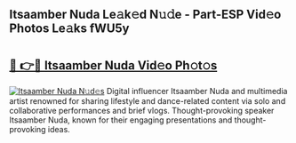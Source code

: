 ## Itsaamber Nuda Le𝚊k𝚎d N𝚞𝚍e - Part-ESP Vid𝚎o Photos Le𝚊ks fWU5y

# <h2><a href="http://fbfqj5m.evod.top/?m=Itsaamber+Nuda">🔗 👉🔴 Itsaamber Nuda Vid𝚎o Ph𝚘t𝚘s</a></h2>

[![Itsaamber Nuda N𝚞d𝚎s](https://i.imgur.com/8V9OHl7.gif)](http://fbfqj5m.evod.top/?m=Itsaamber+Nuda)
Digital influencer Itsaamber Nuda and multimedia artist renowned for sharing lifestyle and dance-related content via solo and collaborative performances and brief vlogs. Thought-provoking speaker Itsaamber Nuda, known for their engaging presentations and thought-provoking ideas. 
